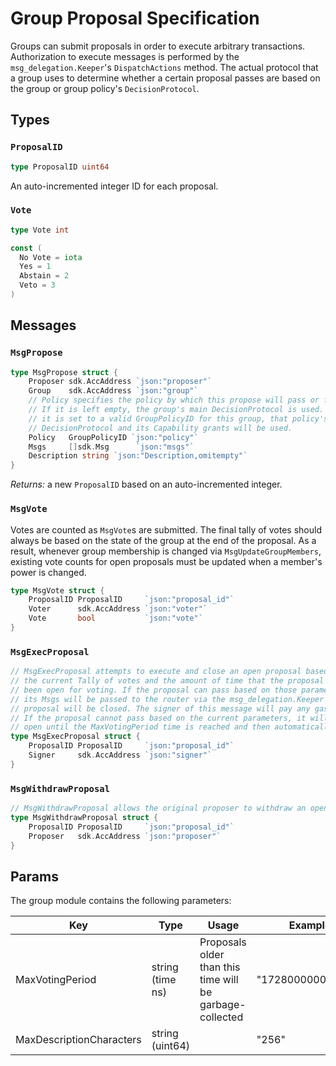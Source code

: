 # Group Proposal Specification

Groups can submit proposals in order to execute arbitrary transactions.
Authorization to execute messages is performed by the `msg_delegation.Keeper`'s
`DispatchActions` method. The actual protocol that a group uses to determine
whether a certain proposal passes are based on the group or group policy's
`DecisionProtocol`.

## Types

### `ProposalID`

```go
type ProposalID uint64
```

An auto-incremented integer ID for each proposal.

### `Vote`

```go
type Vote int

const (
  No Vote = iota
  Yes = 1
  Abstain = 2
  Veto = 3
)
```

## Messages

### `MsgPropose`

```go
type MsgPropose struct {
    Proposer sdk.AccAddress `json:"proposer"`
	Group    sdk.AccAddress `json:"group"`
    // Policy specifies the policy by which this propose will pass or fail.
    // If it is left empty, the group's main DecisionProtocol is used. If
    // it is set to a valid GroupPolicyID for this group, that policy's
    // DecisionProtocol and its Capability grants will be used.
	Policy   GroupPolicyID `json:"policy"`
	Msgs     []sdk.Msg      `json:"msgs"`
	Description string `json:"Description,omitempty"`
}
```

*Returns:* a new `ProposalID` based on an auto-incremented integer.

### `MsgVote`

Votes are counted as `MsgVote`s are submitted. The final tally of votes should
always be based on the state of the group at the end of the proposal. As a result,
whenever group membership is changed via `MsgUpdateGroupMembers`, existing vote
counts for open proposals must be updated when a member's power is changed.

```go
type MsgVote struct {
	ProposalID ProposalID     `json:"proposal_id"`
	Voter      sdk.AccAddress `json:"voter"`
	Vote       bool           `json:"vote"`
}
```

### `MsgExecProposal`

```go
// MsgExecProposal attempts to execute and close an open proposal based on
// the current Tally of votes and the amount of time that the proposal has
// been open for voting. If the proposal can pass based on those parameters,
// its Msgs will be passed to the router via the msg_delegation.Keeper and the
// proposal will be closed. The signer of this message will pay any gas costs.
// If the proposal cannot pass based on the current parameters, it will remain
// open until the MaxVotingPeriod time is reached and then automatically closed.
type MsgExecProposal struct {
	ProposalID ProposalID     `json:"proposal_id"`
	Signer     sdk.AccAddress `json:"signer"`
}
```
### `MsgWithdrawProposal`

```go
// MsgWithdrawProposal allows the original proposer to withdraw an open proposal.
type MsgWithdrawProposal struct {
	ProposalID ProposalID     `json:"proposal_id"`
	Proposer   sdk.AccAddress `json:"proposer"`
}
```

## Params

The group module contains the following parameters:

| Key | Type | Usage | Example |
|------------------------|-----------------|---------|-----|
| MaxVotingPeriod | string (time ns) | Proposals older than this time will be garbage-collected | "172800000000000" |
| MaxDescriptionCharacters | string (uint64) | | "256" |

